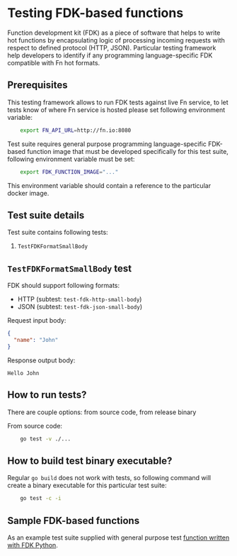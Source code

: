 Testing FDK-based functions
===========================

Function development kit (FDK) as a piece of software that helps to write hot functions by encapsulating logic of processing incoming requests with respect to defined protocol (HTTP, JSON).
Particular testing framework help developers to identify if any programming language-specific FDK compatible with Fn hot formats.


Prerequisites
-------------

This testing framework allows to run FDK tests against live Fn service, to let tests know of where Fn service is hosted please set following environment variable:
```bash
    export FN_API_URL=http://fn.io:8080
```

Test suite requires general purpose programming language-specific FDK-based function image that must be developed specifically for this test suite, following environment variable must be set:
```bash
    export FDK_FUNCTION_IMAGE="..."
```
This environment variable should contain a reference to the particular docker image.


Test suite details
------------------

Test suite contains following tests:

1. `TestFDKFormatSmallBody`

`TestFDKFormatSmallBody` test
--------------------------

FDK should support following formats:

 - HTTP (subtest: `test-fdk-http-small-body`)
 - JSON (subtest: `test-fdk-json-small-body`)

Request input body:
```json
{
  "name": "John"
}
```

Response output body:
```text
Hello John
```

How to run tests?
-----------------

There are couple options: from source code, from release binary

From source code:
```bash
    go test -v ./...
```

How to build test binary executable?
------------------------------------

Regular `go build` does not work with tests, so following command will create a binary executable for this particular test suite:
```bash
    go test -c -i
```

Sample FDK-based functions
--------------------------

As an example test suite supplied with general purpose test [function written with FDK Python](./functions/python).
